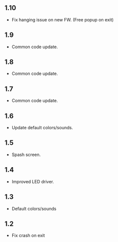 ## 1.10
 - Fix hanging issue on new FW. (Free popup on exit)
## 1.9
 - Common code update.
## 1.8
 - Common code update.
## 1.7
 - Common code update.
## 1.6
 - Update default colors/sounds.
## 1.5
 - Spash screen.
## 1.4
 - Improved LED driver.
## 1.3
 - Default colors/sounds
## 1.2
 - Fix crash on exit